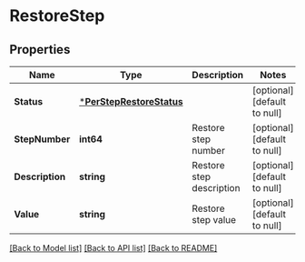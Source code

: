 # RestoreStep

## Properties
Name | Type | Description | Notes
------------ | ------------- | ------------- | -------------
**Status** | [***PerStepRestoreStatus**](PerStepRestoreStatus.md) |  | [optional] [default to null]
**StepNumber** | **int64** | Restore step number | [optional] [default to null]
**Description** | **string** | Restore step description | [optional] [default to null]
**Value** | **string** | Restore step value | [optional] [default to null]

[[Back to Model list]](../README.md#documentation-for-models) [[Back to API list]](../README.md#documentation-for-api-endpoints) [[Back to README]](../README.md)

